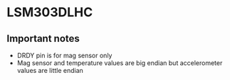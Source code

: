 # LSM303DLHC



## Important notes
* DRDY pin is for mag sensor only
* Mag sensor and temperature values are big endian but accelerometer values are little endian
